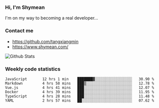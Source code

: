 ### Hi, I'm Shymean

I'm on my way to becoming a real developer...

### Contact me

- <https://github.com/tangxiangmin>
- <https://www.shymean.com/>

![Github Stats](https://github-readme-stats.vercel.app/api?username=tangxiangmin&show_icons=true&theme=dark)


###  Weekly code statistics

<!--START_SECTION:waka-->

```text
JavaScript       12 hrs 1 min    ███████▓░░░░░░░░░░░░░░░░░   30.90 %
Markdown         4 hrs 58 mins   ███▒░░░░░░░░░░░░░░░░░░░░░   12.78 %
Vue.js           4 hrs 41 mins   ███░░░░░░░░░░░░░░░░░░░░░░   12.07 %
Docker           4 hrs 39 mins   ███░░░░░░░░░░░░░░░░░░░░░░   11.95 %
TypeScript       4 hrs 28 mins   ███░░░░░░░░░░░░░░░░░░░░░░   11.48 %
YAML             2 hrs 57 mins   ██░░░░░░░░░░░░░░░░░░░░░░░   07.62 %
```

<!--END_SECTION:waka-->